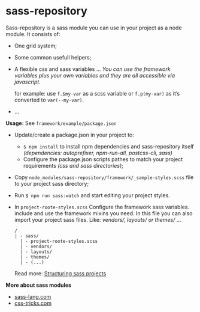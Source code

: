 # sass-repository

Sass-repository is a sass module you can use in your project as a node module. It consists of:
  - One grid system;
  - Some common usefull helpers;
  - A flexible css and sass variables ... *You can use the framework variables
    plus your own variables and they are all accessible via javascript.*
    
    for example: use `f.$my-var` as a scss variable or `f.p(my-var)` as it’s converted to `var(--my-var)`.

  - ...

**Usage:** See `framework/example/package.json`
  - Update/create a package.json in your project to:
    - `$ npm install` to install npm dependencies and sass-repository itself *(dependencies: autoprefixer, npm-run-all, postcss-cli, sass)*
    - Configure the package.json scripts pathes to match your project requirements *(css and sass directories)*;

  - Copy `node_modules/sass-repository/framework/_sample-styles.scss` file to your project sass directory;
  - Run `$ npm run sass:watch` and start editing your project styles.

  - In `project-roote-styles.scss` Configure the framework sass variables.
    include and use the framework mixins you need.
    In this file you can also import your project sass files. Like: *vendors/, layouts/ or themes/* ...

    ```
    /
    | - sass/
      | - project-roote-styles.scss
      | - vendors/
      | - layouts/
      | - themes/
      | - (...)
    ```

    Read more: [Structuring sass projects](https://itnext.io/structuring-your-sass-projects-c8d41fa55ed4)

**More about sass modules**
  - [sass-lang.com](https://sass-lang.com/documentation/at-rules/use)
  - [css-tricks.com](https://css-tricks.com/introducing-sass-modules/)
